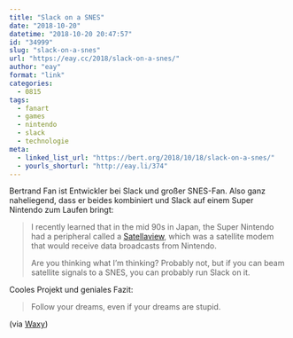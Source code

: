 ```yaml
---
title: "Slack on a SNES"
date: "2018-10-20"
datetime: "2018-10-20 20:47:57"
id: "34999"
slug: "slack-on-a-snes"
url: "https://eay.cc/2018/slack-on-a-snes/"
author: "eay"
format: "link"
categories:
  - 0815
tags:
  - fanart
  - games
  - nintendo
  - slack
  - technologie
meta:
  - linked_list_url: "https://bert.org/2018/10/18/slack-on-a-snes/"
  - yourls_shorturl: "http://eay.li/374"
---
```


Bertrand Fan ist Entwickler bei Slack und großer SNES-Fan. Also ganz naheliegend, dass er beides kombiniert und Slack auf einem Super Nintendo zum Laufen bringt:

> I recently learned that in the mid 90s in Japan, the Super Nintendo had a peripheral called a [Satellaview](https://en.wikipedia.org/wiki/Satellaview), which was a satellite modem that would receive data broadcasts from Nintendo.
> 
> Are you thinking what I’m thinking? Probably not, but if you can beam satellite signals to a SNES, you can probably run Slack on it.

Cooles Projekt und geniales Fazit:

> Follow your dreams, even if your dreams are stupid.

(via [Waxy](https://waxy.org/))
